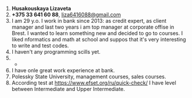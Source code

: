 1. **Husakouskaya Lizaveta**
2. **+375 33 641 60 88**, liza6416088@gmail.com
3. I am 29 y.o. I work in bank since 2013: as credit expert, as client manager and last two years i am top manager at corporate offise in Brest. I wanted to learn something new and decided to go to courses. I liked nformatics and math at school and suppos that it's very interesting to write and test codes.
4. I haven't any programming scills yet.
5. -
6. I have onle great work experience at bank.
7. Polessky State University, management courses, sales courses.
8. According test at https://www.efset.org/ru/quick-check/ I have level between Intermediate and Upper Intermediate.
